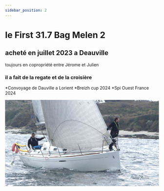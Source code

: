```yaml
---
sidebar_position: 2
---
```


 # le First 31.7 Bag Melen 2

 ## acheté en juillet 2023 a Deauville
 toujours en copropriété entre Jérome et Julien
 ### il a fait de la regate et de la croisière


  *Convoyage de Dauville a Lorient
  *Breizh cup 2024
  *Spi Ouest France 2024
  

  ![mon bate](/img/f1.jpg "Breizh Cup 2024")